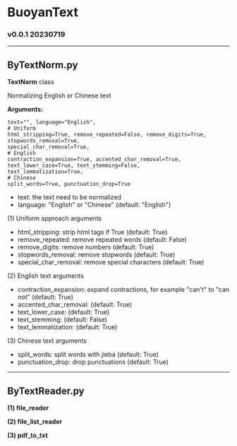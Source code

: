 # BuoyanText
### v0.0.1 20230719
___
## ByTextNorm.py

**TextNorm** class

Normalizing English or Chinese text

**Arguments:**

    text="", language="English",
    # Uniform
    html_stripping=True, remove_repeated=False, remove_digits=True, stopwords_removal=True,
    special_char_removal=True, 
    # English
    contraction_expansion=True, accented_char_removal=True, text_lower_case=True, text_stemming=False, 
    text_lemmatization=True, 
    # Chinese
    split_words=True, punctuation_drop=True

- text: the text need to be normalized
- language: "English" or "Chinese" (default: "English")

(1) Uniform approach arguments

- html_stripping:       strip html tags if True (default: True)
- remove_repeated:      remove repeated words (default: False)
- remove_digits:        remove numbers (default: True)
- stopwords_removal:    remove stopwords (default: True)
- special_char_removal: remove special characters (default: True)

(2) English text arguments

- contraction_expansion: expand contractions, for example "can't" to "can not" (default: True)
- accented_char_removal: (default: True)
- text_lower_case:       (default: True)
- text_stemming:         (default: False)
- text_lemmatization:    (default: True)

(3) Chinese text arguments

- split_words:      split words with jieba (default: True)
- punctuation_drop: drop punctuations (default: True)

___
## ByTextReader.py

**(1) file_reader**

**(2) file_list_reader**

**(3) pdf_to_txt**
